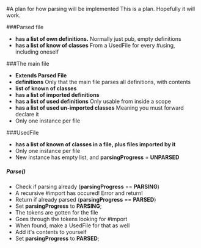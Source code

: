 #A plan for how parsing will be implemented
This is a plan. Hopefully it will work.  
  
###Parsed file
* **has a list of own definitions.** Normally just pub, empty definitions
* **has a list of know of classes** From a UsedFile for every #using, including oneself

###The main file
* **Extends Parsed File**
 * **definitions** Only that the main file parses all definitions, with contents
 * **list of known of classes**
* **has a list of imported definitions**
* **has a list of used definitions** Only usable from inside a scope
* **has a list of used un-imported classes** Meaning you must forward declare it
* Only one instance per file


###UsedFile
* **has a list of known of classes in a file, plus files imported by it**
* Only one instance per file
 * New instance has empty list, and **parsingProgress** = **UNPARSED**  
##### Parse()
* Check if parsing already (**parsingProgress** == **PARSING**)
 * A recursive #import has occured! Error and return!
* Return if already parsed (**parsingProgress** == **PARSED**)
* Set **parsingProgress** to **PARSING**;
* The tokens are gotten for the file
* Goes through the tokens looking for #import
 * When found, make a UsedFile for that as well
 * Add it's contents to yourself
* Set **parsingProgress** to **PARSED**;
